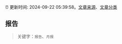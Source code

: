 :alarm_clock: 更新时间: 2024-09-22 05:39:58。[文章来源](/README.md)、[文章分类](/TAGS.md)

## 报告


> 关键字：`报告`、`月报`



